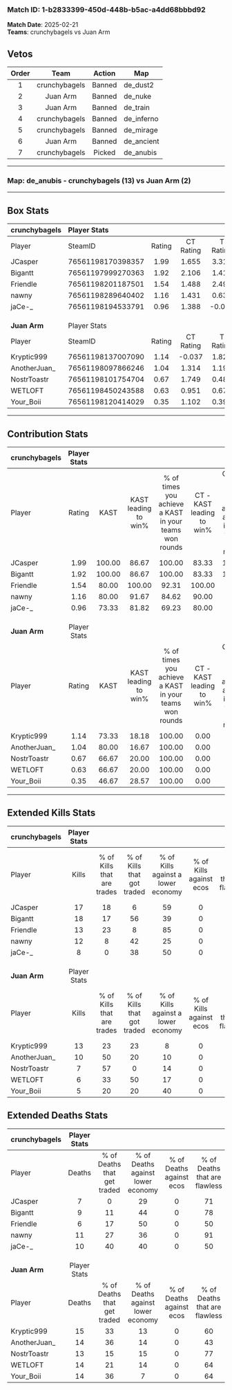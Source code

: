 ### Match ID: 1-b2833399-450d-448b-b5ac-a4dd68bbbd92  
**Match Date**: 2025-02-21  
**Teams**: crunchybagels vs Juan Arm  

## Vetos  

| Order | Team | Action | Map |
| :---: | :--: | :----: | --- |
| 1 | crunchybagels | Banned | de_dust2 |
| 2 | Juan Arm | Banned | de_nuke |
| 3 | Juan Arm | Banned | de_train |
| 4 | crunchybagels | Banned | de_inferno |
| 5 | crunchybagels | Banned | de_mirage |
| 6 | Juan Arm | Banned | de_ancient |
| 7 | crunchybagels | Picked | de_anubis |

---  

### **Map**: de_anubis - crunchybagels (13) vs Juan Arm (2)  
---  

## Box Stats  

| **crunchybagels** | Player Stats      |        |           |          |        |       |       |         |        |      |     |
| :- | :- | :-: | :-: | :-: | :-: | :-: | :-: | :-: | :-: | :-: | :-: |
| Player            | SteamID           | Rating | CT Rating | T Rating |  KAST  |  ADR  | Kills | Assists | Deaths | K/D  | HS% |
| JCasper           | 76561198170398357 |  1.99  |   1.655   |  3.317   | 100.00 | 128.6 |  17   |    8    |   7    | 2.43 | 52  |
| Bigantt           | 76561197999270363 |  1.92  |   2.106   |  1.412   | 100.00 | 117.0 |  18   |    5    |   9    | 2.00 | 66  |
| Friendle          | 76561198201187501 |  1.54  |   1.488   |  2.497   | 80.00  | 100.2 |  13   |    5    |   6    | 2.17 | 84  |
| nawny             | 76561198289640402 |  1.16  |   1.431   |  0.630   | 80.00  | 61.6  |  12   |    3    |   11   | 1.09 | 25  |
| jaCe-_            | 76561198194533791 |  0.96  |   1.388   |  -0.032  | 73.33  | 68.1  |   8   |    6    |   10   | 0.80 | 50  |
|                   |                   |        |           |          |        |       |       |         |        |      |     |
|                   |                   |        |           |          |        |       |       |         |        |      |     |
|                   |                   |        |           |          |        |       |       |         |        |      |     |
| **Juan Arm**      | Player Stats      |        |           |          |        |       |       |         |        |      |     |
| Player            | SteamID           | Rating | CT Rating | T Rating |  KAST  |  ADR  | Kills | Assists | Deaths | K/D  | HS% |
| Kryptic999        | 76561198137007090 |  1.14  |  -0.037   |  1.828   | 73.33  | 99.6  |  13   |    2    |   15   | 0.87 | 61  |
| AnotherJuan_      | 76561198097866246 |  1.04  |   1.314   |  1.197   | 80.00  | 82.4  |  10   |    8    |   14   | 0.71 | 30  |
| NostrToastr       | 76561198101754704 |  0.67  |   1.749   |  0.487   | 66.67  | 47.3  |   7   |    4    |   13   | 0.54 | 42  |
| WETLOFT           | 76561198450243588 |  0.63  |   0.951   |  0.678   | 66.67  | 65.5  |   6   |    3    |   14   | 0.43 | 33  |
| Your_Boii         | 76561198120414029 |  0.35  |   1.102   |  0.390   | 46.67  | 47.8  |   5   |    1    |   14   | 0.36 |  0  |
---  

## Contribution Stats  

| **crunchybagels** | Player Stats |        |                      |                                                        |                           |                                                             |                          |                                                            |
| :- | :-: | :-: | :-: | :-: | :-: | :-: | :-: | :-: |
| Player            |    Rating    |  KAST  | KAST leading to win% | % of times you achieve a KAST in your teams won rounds | CT - KAST leading to win% | CT - % of times you achieve a KAST in your teams won rounds | T - KAST leading to win% | T - % of times you achieve a KAST in your teams won rounds |
| JCasper           |     1.99     | 100.00 |        86.67         |                         100.00                         |           83.33           |                           100.00                            |          100.00          |                           100.00                           |
| Bigantt           |     1.92     | 100.00 |        86.67         |                         100.00                         |           83.33           |                           100.00                            |          100.00          |                           100.00                           |
| Friendle          |     1.54     | 80.00  |        100.00        |                         92.31                          |          100.00           |                            90.00                            |          100.00          |                           100.00                           |
| nawny             |     1.16     | 80.00  |        91.67         |                         84.62                          |           90.00           |                            90.00                            |          100.00          |                           66.67                            |
| jaCe-_            |     0.96     | 73.33  |        81.82         |                         69.23                          |           80.00           |                            80.00                            |          100.00          |                           33.33                            |
|                   |              |        |                      |                                                        |                           |                                                             |                          |                                                            |
|                   |              |        |                      |                                                        |                           |                                                             |                          |                                                            |
|                   |              |        |                      |                                                        |                           |                                                             |                          |                                                            |
| **Juan Arm**      | Player Stats |        |                      |                                                        |                           |                                                             |                          |                                                            |
| Player            |    Rating    |  KAST  | KAST leading to win% | % of times you achieve a KAST in your teams won rounds | CT - KAST leading to win% | CT - % of times you achieve a KAST in your teams won rounds | T - KAST leading to win% | T - % of times you achieve a KAST in your teams won rounds |
| Kryptic999        |     1.14     | 73.33  |        18.18         |                         100.00                         |           0.00            |                            0.00                             |          20.00           |                           100.00                           |
| AnotherJuan_      |     1.04     | 80.00  |        16.67         |                         100.00                         |           0.00            |                            0.00                             |          20.00           |                           100.00                           |
| NostrToastr       |     0.67     | 66.67  |        20.00         |                         100.00                         |           0.00            |                            0.00                             |          28.57           |                           100.00                           |
| WETLOFT           |     0.63     | 66.67  |        20.00         |                         100.00                         |           0.00            |                            0.00                             |          28.57           |                           100.00                           |
| Your_Boii         |     0.35     | 46.67  |        28.57         |                         100.00                         |           0.00            |                            0.00                             |          40.00           |                           100.00                           |
---  

## Extended Kills Stats  

| **crunchybagels** | Player Stats |                            |                            |                                    |                         |                              |                                 |                                       |                    |           |
| :- | :-: | :-: | :-: | :-: | :-: | :-: | :-: | :-: | :-: | :-: |
| Player            |    Kills     | % of Kills that are trades | % of Kills that got traded | % of Kills against a lower economy | % of Kills against ecos | % of Kills that are flawless | % of Kills that are close duels | % of Kills that are assisted by flash | Pistol Round Kills | AWP Kills |
| JCasper           |      17      |             18             |             6              |                 59                 |            0            |              59              |                0                |                  12                   |         1          |     0     |
| Bigantt           |      18      |             17             |             56             |                 39                 |            0            |              50              |               11                |                   0                   |         2          |     0     |
| Friendle          |      13      |             23             |             8              |                 85                 |            0            |              69              |                8                |                   0                   |         3          |     0     |
| nawny             |      12      |             8              |             42             |                 25                 |            0            |              83              |                8                |                   0                   |         4          |     0     |
| jaCe-_            |      8       |             0              |             38             |                 50                 |            0            |              63              |                0                |                   0                   |         0          |     0     |
|                   |              |                            |                            |                                    |                         |                              |                                 |                                       |                    |           |
|                   |              |                            |                            |                                    |                         |                              |                                 |                                       |                    |           |
|                   |              |                            |                            |                                    |                         |                              |                                 |                                       |                    |           |
| **Juan Arm**      | Player Stats |                            |                            |                                    |                         |                              |                                 |                                       |                    |           |
| Player            |    Kills     | % of Kills that are trades | % of Kills that got traded | % of Kills against a lower economy | % of Kills against ecos | % of Kills that are flawless | % of Kills that are close duels | % of Kills that are assisted by flash | Pistol Round Kills | AWP Kills |
| Kryptic999        |      13      |             23             |             23             |                 8                  |            0            |              69              |               15                |                  23                   |         2          |     0     |
| AnotherJuan_      |      10      |             50             |             20             |                 10                 |            0            |              70              |                0                |                   0                   |         4          |     0     |
| NostrToastr       |      7       |             57             |             0              |                 14                 |            0            |              71              |               14                |                   0                   |         2          |     0     |
| WETLOFT           |      6       |             33             |             50             |                 17                 |            0            |              67              |                0                |                   0                   |         0          |     0     |
| Your_Boii         |      5       |             20             |             20             |                 40                 |            0            |             100              |                0                |                   0                   |         0          |     0     |
## Extended Deaths Stats  

| **crunchybagels** | Player Stats |                             |                                   |                          |                               |                            |                           |               |
| :- | :-: | :-: | :-: | :-: | :-: | :-: | :-: | :-: |
| Player            |    Deaths    | % of Deaths that get traded | % of Deaths against lower economy | % of Deaths against ecos | % of Deaths that are flawless | % of Deaths that are close | % of Deaths while blinded | Deaths to AWP |
| JCasper           |      7       |              0              |                29                 |            0             |              71               |             14             |             0             |       0       |
| Bigantt           |      9       |             11              |                44                 |            0             |              78               |             0              |             0             |       0       |
| Friendle          |      6       |             17              |                50                 |            0             |              50               |             17             |            17             |       0       |
| nawny             |      11      |             27              |                36                 |            0             |              91               |             0              |             9             |       0       |
| jaCe-_            |      10      |             40              |                40                 |            0             |              50               |             10             |            10             |       0       |
|                   |              |                             |                                   |                          |                               |                            |                           |               |
|                   |              |                             |                                   |                          |                               |                            |                           |               |
|                   |              |                             |                                   |                          |                               |                            |                           |               |
| **Juan Arm**      | Player Stats |                             |                                   |                          |                               |                            |                           |               |
| Player            |    Deaths    | % of Deaths that get traded | % of Deaths against lower economy | % of Deaths against ecos | % of Deaths that are flawless | % of Deaths that are close | % of Deaths while blinded | Deaths to AWP |
| Kryptic999        |      15      |             33              |                13                 |            0             |              60               |             0              |             0             |       0       |
| AnotherJuan_      |      14      |             36              |                14                 |            0             |              43               |             14             |             0             |       0       |
| NostrToastr       |      13      |             15              |                15                 |            0             |              77               |             8              |            15             |       0       |
| WETLOFT           |      14      |             21              |                14                 |            0             |              64               |             0              |             0             |       0       |
| Your_Boii         |      14      |             36              |                 7                 |            0             |              64               |             7              |             0             |       0       |
